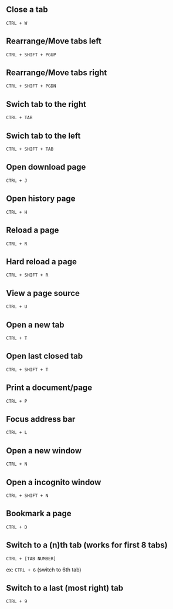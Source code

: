 ## Close a tab

`CTRL + W`

## Rearrange/Move tabs left

`CTRL + SHIFT + PGUP`

## Rearrange/Move tabs right

`CTRL + SHIFT + PGDN`

## Swich tab to the right

`CTRL + TAB`

## Swich tab to the left

`CTRL + SHIFT + TAB`

## Open download page

`CTRL + J`

## Open history page

`CTRL + H`

## Reload a page

`CTRL + R`

## Hard reload a page

`CTRL + SHIFT + R`

## View a page source

`CTRL + U`

## Open a new tab

`CTRL + T`

## Open last closed tab

`CTRL + SHIFT + T`

## Print a document/page

`CTRL + P`

## Focus address bar

`CTRL + L`

## Open a new window

`CTRL + N`

## Open a incognito window

`CTRL + SHIFT + N`

## Bookmark a page

`CTRL + D`

## Switch to a (n)th tab (works for first 8 tabs)

`CTRL + [TAB NUMBER]`

ex: `CTRL + 6` (switch to 6th tab)

## Switch to a last (most right) tab

`CTRL + 9`
